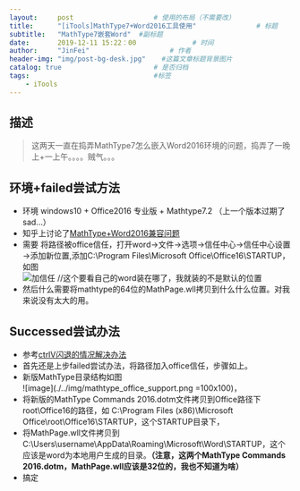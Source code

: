 ```yaml
---
layout:     post                    # 使用的布局（不需要改） 
title:      "[iTools]MathType7+Word2016工具使用"               # 标题  
subtitle:   "MathType7嵌套Word"  #副标题 
date:       2019-12-11 15:22：00              # 时间 
author:     "JinFei"                    # 作者 
header-img: "img/post-bg-desk.jpg"    #这篇文章标题背景图片 
catalog: true                       # 是否归档 
tags:                               #标签     
    - iTools 
---
```


## 描述

> 这两天一直在捣弄MathType7怎么嵌入Word2016环境的问题，捣弄了一晚上+一上午。。。。贼气。。。

## 环境+failed尝试方法

- 环境 windows10 + Office2016 专业版 + Mathtype7.2 （上一个版本过期了 sad...）
- 知乎上讨论了[MathType+Word2016兼容问题](https://www.zhihu.com/question/37390635)
- 需要 将路径被office信任，打开word→文件→选项→信任中心→信任中心设置→添加新位置,添加C:\Program Files\Microsoft Office\Office16\STARTUP， 如图 <br> ![加信任](https://pic1.zhimg.com/80/v2-6ee1d4e1997628b6bbbe659eca3c92b7_hd.jpg) //这个要看自己的word装在哪了，我就装的不是默认的位置
- 然后什么需要将mathtype的64位的MathPage.wll拷贝到什么什么位置。对我来说没有太大的用。

## Successed尝试办法

- 参考[ctrlV闪退的情况解决办法](http://www.mathtype.cn/wenti/wufa-fuzhizhantie.html)
- 首先还是上步failed尝试办法，将路径加入office信任，步骤如上。
- 新版MathType目录结构如图 <br> ![image](./../img/mathtype_office_support.png =100x100)，
- 将新版的MathType Commands 2016.dotm文件拷贝到Office路径下root\Office16的路径，如 C:\Program Files (x86)\Microsoft Office\root\Office16\STARTUP，这个STARTUP目录下，
- 将MathPage.wll文件拷贝到 C:\Users\username\AppData\Roaming\Microsoft\Word\STARTUP，这个应该是word为本地用户生成的目录。**（注意，这两个MathType Commands 2016.dotm，MathPage.wll应该是32位的，我也不知道为啥）**
- 搞定
